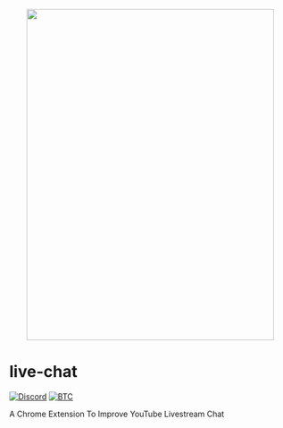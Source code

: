 <p align="center">
  <img width="443" height="592" src="https://cdn.jsdelivr.net/gh/wompmacho/womp/assets/gif/emotesMenu.gif">
</p>

# live-chat 
[![Discord](https://img.shields.io/discord/238458588169895937?label=Discord&style=plastic)](https://discord.gg/pVNnTDA) [![BTC](https://img.shields.io/static/v1?label=BTC&style=plastic&message=3QkKHVyT1nZLEeH8f77bUhXorXKPQs5gzN&color=red)](https://github.com/wompmacho/womp/blob/main/cdn/assets/img/btc.JPG)

A Chrome Extension To Improve YouTube Livestream Chat
